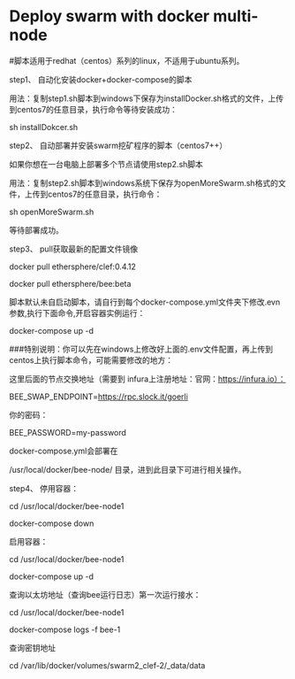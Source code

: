 # Deploy swarm with docker multi-node

#脚本适用于redhat（centos）系列的linux，不适用于ubuntu系列。

step1、
自动化安装docker+docker-compose的脚本

用法：复制step1.sh脚本到windows下保存为installDocker.sh格式的文件，上传到centos7的任意目录，执行命令等待安装成功：

sh installDokcer.sh

step2、
自动部署并安装swarm挖矿程序的脚本（centos7++）

如果你想在一台电脑上部署多个节点请使用step2.sh脚本

用法：复制step2.sh脚本到windows系统下保存为openMoreSwarm.sh格式的文件，上传到centos7的任意目录，执行命令：

sh openMoreSwarm.sh

等待部署成功。

step3、
pull获取最新的配置文件镜像

docker pull ethersphere/clef:0.4.12

docker pull ethersphere/bee:beta

脚本默认未自启动脚本，请自行到每个docker-compose.yml文件夹下修改.evn参数,执行下面命令,开启容器实例运行：

docker-compose up -d


###特别说明：你可以先在windows上修改好上面的.env文件配置，再上传到centos上执行脚本命令，可能需要修改的地方：

这里后面的节点交换地址（需要到 infura上注册地址：官网：https://infura.io）：

BEE_SWAP_ENDPOINT=https://rpc.slock.it/goerli

你的密码：

BEE_PASSWORD=my-password

docker-compose.yml会部署在

/usr/local/docker/bee-node/ 目录，进到此目录下可进行相关操作。



step4、
停用容器：

cd /usr/local/docker/bee-node1

docker-compose down

启用容器：

cd /usr/local/docker/bee-node1

docker-compose up -d

查询以太坊地址（查询bee运行日志）第一次运行接水：

cd /usr/local/docker/bee-node1

docker-compose logs -f bee-1

查询密钥地址

cd /var/lib/docker/volumes/swarm2_clef-2/_data/data


